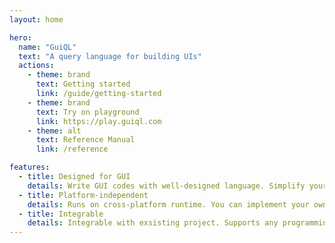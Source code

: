 ```yaml
---
layout: home

hero:
  name: "GuiQL"
  text: "A query language for building UIs"
  actions:
    - theme: brand
      text: Getting started
      link: /guide/getting-started
    - theme: brand
      text: Try on playground
      link: https://play.guiql.com
    - theme: alt
      text: Reference Manual
      link: /reference

features:
  - title: Designed for GUI
    details: Write GUI codes with well-designed language. Simplify your GUI codes.
  - title: Platform-independent
    details: Runs on cross-platform runtime. You can implement your own.
  - title: Integrable
    details: Integrable with exsisting project. Supports any programming language.
---
```

